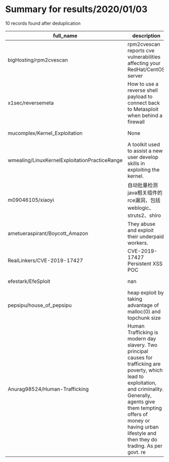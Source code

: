 
# Summary for results/2020/01/03
    
10 records found after deduplication

| full_name | description | html_url | matched_list | matched_count | pushed_at | size | stargazers_count | language | forks_count |
|-----------------------------------------------|------------------------------------------------------------------------------------------------------------------------------------------------------------------------------------------------------------------------------------------------------------------|------------------------------------------------------------------|---------------------------------------------|-----------------|---------------------------|--------|--------------------|------------|---------------|
| bigHosting/rpm2cvescan | rpm2cvescan reports cve vulnerabilities affecting your RedHat/CentOS server | https://github.com/bigHosting/rpm2cvescan | ['cve-2'] | 1 | 2020-01-03 00:29:45+00:00 | 262 | 12 | Perl | 9 |
| x1sec/reversemeta | How to use a reverse shell payload to connect back to Metasploit when behind a firewall | https://github.com/x1sec/reversemeta | ['metasploit module OR metasploit payload'] | 1 | 2020-01-03 22:01:31+00:00 | 557 | 1 | nan | 0 |
| mucomplex/Kernel_Exploitation | None | https://github.com/mucomplex/Kernel_Exploitation | ['exploit'] | 1 | 2020-01-03 17:32:49+00:00 | 2 | 1 | | 1 |
| wmealing/LinuxKernelExploitationPracticeRange | A toolkit used to assist a new user develop skills in exploiting the kernel. | https://github.com/wmealing/LinuxKernelExploitationPracticeRange | ['exploit'] | 1 | 2020-01-03 09:24:40+00:00 | 24 | 0 | | 0 |
| m09046105/xiaoyi | 自动批量检测java相关组件的rce漏洞，包括weblogic、struts2、shiro | https://github.com/m09046105/xiaoyi | ['rce'] | 1 | 2020-01-03 02:51:48+00:00 | 327 | 14 | Python | 9 |
| ametueraspirant/Boycott_Amazon | They abuse and exploit their underpaid workers. | https://github.com/ametueraspirant/Boycott_Amazon | ['exploit'] | 1 | 2020-01-03 11:14:31+00:00 | 0 | 0 | | 0 |
| RealLinkers/CVE-2019-17427 | CVE-2019-17427 Persistent XSS POC | https://github.com/RealLinkers/CVE-2019-17427 | ['cve poc', 'cve-2'] | 2 | 2020-01-03 19:32:31+00:00 | 2 | 2 | | 0 |
| efestark/EfeSploit | nan | https://github.com/efestark/EfeSploit | ['sploit'] | 1 | 2020-01-03 19:53:56+00:00 | 5309 | 0 | Shell | 0 |
| pepsipu/house_of_pepsipu | heap exploit by taking advantage of malloc(0) and topchunk size | https://github.com/pepsipu/house_of_pepsipu | ['exploit'] | 1 | 2020-01-03 20:12:07+00:00 | 6 | 1 | C | 0 |
| Anurag98524/Human-Trafficking | Human Trafficking is modern day slavery. Two principal causes for trafficking are poverty, which lead to exploitation, and criminality. Generally, agents give them tempting offers of money or having urban lifestyle and then they do trading. As per govt. re | https://github.com/Anurag98524/Human-Trafficking | ['exploit'] | 1 | 2020-01-03 21:12:48+00:00 | 2611 | 0 | | 1 |
